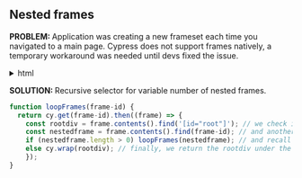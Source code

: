 
<h2> Nested frames </h2>

<b> PROBLEM: </b>Application was creating a new frameset each time you navigated to a main page. Cypress does not support frames natively, a temporary workaround was needed until devs fixed the issue. 
<details>
  <summary>html</summary>
  
```html
#document
  <html>
    <head>...</head>
    <frameset rows="0,*" cols="*">
      <frame name="bottom" src="./Common/blank.htm">
      <frame name="Detail" src="./BN/sigin?loginErr=">
        #document
          <html>
            <head>...</head>
            <frameset rows="0,*" cols="*">
              <frame name="bottom" src="./Common/blank.htm">
              <frame name="Detail" src="./BN/1E/?myRn=">
                #document
                  <html>
                    <head>...</head>
                    <frameset rows="0,*" cols="*">
                      <frame name="bottom" src="./Common/blank.htm">
                      <frame name="Detail" src="./BN/2E/?myRn=">
                        #document
                          <html>
                            <head>...</head>
                            <frameset rows="0,*" cols="*">
                              <frame name="bottom" src="./Common/blank.htm">
                              <frame name="Detail" src="./BN/1E/?myRn=">
                                #document
                                  <!DOCTYPE html>
                                  <html>
                                    <head>...</head>
                                    <body>
                                      <div id="root">
```
</details>

<b> SOLUTION: </b>Recursive selector for variable number of nested frames. 

```typescript
function loopFrames(frame-id) {
  return cy.get(frame-id).then((frame) => {
    const rootdiv = frame.contents().find('[id="root"]'); // we check if root div
    const nestedframe = frame.contents().find(frame-id); // and another frame are present
    if (nestedframe.length > 0) loopFrames(nestedframe); // and recall the function if we find another frame
    else cy.wrap(rootdiv); // finally, we return the rootdiv under the last frame
    });
}
```
